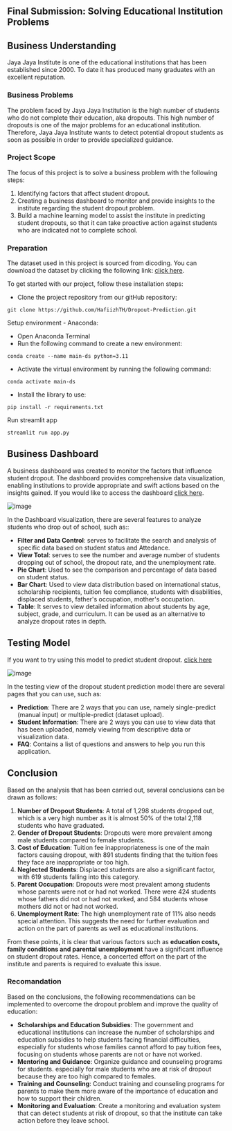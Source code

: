 
## Final Submission: Solving Educational Institution Problems

## Business Understanding

Jaya Jaya Institute is one of the educational institutions that has been established since 2000. To date it has produced many graduates with an excellent reputation.

### Business Problems

The problem faced by Jaya Jaya Institution is the high number of students who do not complete their education, aka dropouts. This high number of dropouts is one of the major problems for an educational institution. Therefore, Jaya Jaya Institute wants to detect potential dropout students as soon as possible in order to provide specialized guidance.

### Project Scope

The focus of this project is to solve a business problem with the following steps:
1. Identifying factors that affect student dropout.
2. Creating a business dashboard to monitor and provide insights to the institute regarding the student dropout problem.
3. Build a machine learning model to assist the institute in predicting student dropouts, so that it can take proactive action against students who are indicated not to complete school.

### Preparation

The dataset used in this project is sourced from dicoding. You can download the dataset by clicking the following link: [click here](https://github.com/dicodingacademy/dicoding_dataset/tree/main/students_performance).

To get started with our project, follow these installation steps:
- Clone the project repository from our gitHub repository:
```
git clone https://github.com/HafiizhTH/Dropout-Prediction.git
```

Setup environment - Anaconda:
- Open Anaconda Terminal
- Run the following command to create a new environment:
```
conda create --name main-ds python=3.11
```
- Activate the virtual environment by running the following command:
```
conda activate main-ds
```
- Install the library to use:
```
pip install -r requirements.txt
```
Run streamlit app
```
streamlit run app.py
```

## Business Dashboard

A business dashboard was created to monitor the factors that influence student dropout. The dashboard provides comprehensive data visualization, enabling institutions to provide appropriate and swift actions based on the insights gained. If you would like to access the dashboard [click here](https://lookerstudio.google.com/u/0/reporting/906a8401-a1eb-4f20-ac6a-fda975851a7c/page/CRG1D).

![image](https://github.com/HafiizhTH/Dropout-Prediction/assets/96015981/0ed46533-f9df-4812-9707-2ca134af2247)

In the Dashboard visualization, there are several features to analyze students who drop out of school, such as::
- **Filter and Data Control**: serves to facilitate the search and analysis of specific data based on student status and Attedance.
- **View Total**: serves to see the number and average number of students dropping out of school, the dropout rate, and the unemployment rate.
- **Pie Chart**: Used to see the comparison and percentage of data based on student status.
- **Bar Chart**: Used to view data distribution based on international status, scholarship recipients, tuition fee compliance, students with disabilities, displaced students, father's occupation, mother's occupation.
- **Table**: It serves to view detailed information about students by age, subject, grade, and curriculum. It can be used as an alternative to analyze dropout rates in depth.

## Testing Model

If you want to try using this model to predict student dropout. [click here](https://dropout-prediction.streamlit.app/)

![image](https://github.com/HafiizhTH/Dropout-Prediction/assets/96015981/00fd7c96-7952-40b8-abed-f447546dd0ec)

In the testing view of the dropout student prediction model there are several pages that you can use, such as:
- **Prediction**: There are 2 ways that you can use, namely single-predict (manual input) or multiple-predict (dataset upload).
- **Student Information**: There are 2 ways you can use to view data that has been uploaded, namely viewing from descriptive data or visualization data.
- **FAQ**: Contains a list of questions and answers to help you run this application.

## Conclusion

Based on the analysis that has been carried out, several conclusions can be drawn as follows:
1. **Number of Dropout Students**: A total of 1,298 students dropped out, which is a very high number as it is almost 50% of the total 2,118 students who have graduated.
2. **Gender of Dropout Students**: Dropouts were more prevalent among male students compared to female students.
3. **Cost of Education**: Tuition fee inappropriateness is one of the main factors causing dropout, with 891 students finding that the tuition fees they face are inappropriate or too high.
4. **Neglected Students**: Displaced students are also a significant factor, with 619 students falling into this category.
5. **Parent Occupation**: Dropouts were most prevalent among students whose parents were not or had not worked. There were 424 students whose fathers did not or had not worked, and 584 students whose mothers did not or had not worked.
6. **Unemployment Rate**: The high unemployment rate of 11% also needs special attention. This suggests the need for further evaluation and action on the part of parents as well as educational institutions.

From these points, it is clear that various factors such as **education costs, family conditions and parental unemployment** have a significant influence on student dropout rates. Hence, a concerted effort on the part of the institute and parents is required to evaluate this issue.

### Recomandation

Based on the conclusions, the following recommendations can be implemented to overcome the dropout problem and improve the quality of education:
- **Scholarships and Education Subsidies**: The government and educational institutions can increase the number of scholarships and education subsidies to help students facing financial difficulties, especially for students whose families cannot afford to pay tuition fees, focusing on students whose parents are not or have not worked.
- **Mentoring and Guidance**: Organize guidance and counseling programs for students. especially for male students who are at risk of dropout because they are too high compared to females.
- **Training and Counseling**: Conduct training and counseling programs for parents to make them more aware of the importance of education and how to support their children.
- **Monitoring and Evaluation**: Create a monitoring and evaluation system that can detect students at risk of dropout, so that the institute can take action before they leave school.